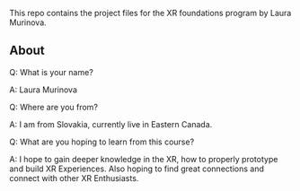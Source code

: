 This repo contains the project files for the XR foundations program by Laura Murinova.


## About

Q: What is your name?

A: Laura Murinova

Q: Where are you from?

A: I am from Slovakia, currently live in Eastern Canada.

Q: What are you hoping to learn from this course?

A: I hope to gain deeper knowledge in the XR, how to properly prototype and build XR Experiences. Also hoping to find great connections and connect with other XR Enthusiasts.


